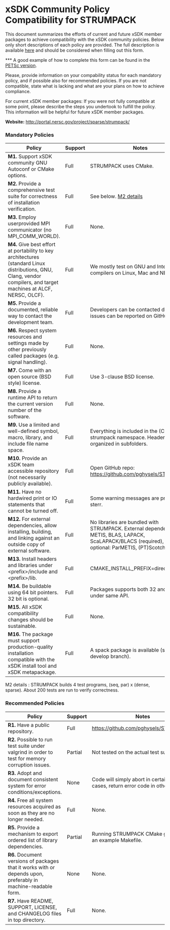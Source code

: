 # xSDK Community Policy Compatibility for STRUMPACK

This document summarizes the efforts of current and future xSDK member packages to achieve compatibility with the xSDK community policies. Below only short descriptions of each policy are provided. The full description is available [here](https://docs.google.com/document/d/1DCx2Duijb0COESCuxwEEK1j0BPe2cTIJ-AjtJxt3290/edit#heading=h.2hp5zbf0n3o3)
and should be considered when filling out this form.

*** A good example of how to complete this form can be found in the [PETSc version](https://github.com/xsdk-project/xsdk-policy-compatibility/blob/master/petsc-policy-compatibility.md).

Please, provide information on your compability status for each mandatory policy, and if possible also for recommended policies.
If you are not compatible, state what is lacking and what are your plans on how to achieve compliance.

For current xSDK member packages: If you were not fully compatible at some point, please describe the steps you undertook to fulfill the policy. This information will be helpful for future xSDK member packages.

**Website:** http://portal.nersc.gov/project/sparse/strumpack/

### Mandatory Policies

| Policy                 |Support| Notes                   |
|------------------------|-------|-------------------------|
|**M1.** Support xSDK community GNU Autoconf or CMake options. |Full| STRUMPACK uses CMake. |
|**M2.** Provide a comprehensive test suite for correctness of installation verification. |Full| See below. [M2 details](#m2-details)|
|**M3.** Employ userprovided MPI communicator (no MPI_COMM_WORLD). |Full| None. |
|**M4.** Give best effort at portability to key architectures (standard Linux distributions, GNU, Clang, vendor compilers, and target machines at ALCF, NERSC, OLCF). |Full| We mostly test on GNU and Intel compilers on Linux, Mac and NERSC. |
|**M5.** Provide a documented, reliable way to contact the development team. |Full| Developers can be contacted directly, issues can be reported on GitHub. |
|**M6.** Respect system resources and settings made by other previously called packages (e.g. signal handling). |Full| None. |
|**M7.** Come with an open source (BSD style) license. |Full| Use 3-clause BSD license. |
|**M8.** Provide a runtime API to return the current version number of the software. |Full| None. |
|**M9.** Use a limited and well-defined symbol, macro, library, and include file name space. |Full| Everything is included in the (C++) strumpack namespace. Headers are organized in subfolders. |
|**M10.** Provide an xSDK team accessible repository (not necessarily publicly available). |Full| Open GitHub repo: https://github.com/pghysels/STRUMPACK |
|**M11.** Have no hardwired print or IO statements that cannot be turned off. |Full| Some warning messages are printed to sterr. |
|**M12.** For external dependencies, allow installing, building, and linking against an outside copy of external software. |Full| No libraries are bundled with STRUMPACK. External dependencies are METIS, BLAS, LAPACK, ScaLAPACK/BLACS (required), and optional: ParMETIS, (PT)Scotch, PAPI. |
|**M13.** Install headers and libraries under \<prefix\>/include and \<prefix\>/lib. |Full| CMAKE_INSTALL_PREFIX=directory. |
|**M14.** Be buildable using 64 bit pointers. 32 bit is optional. |Full| Packages supports both 32 and 64 bit under same API. |
|**M15.** All xSDK compatibility changes should be sustainable. |Full| None. |
|**M16.** The package must support production-quality installation compatible with the xSDK install tool and xSDK metapackage. |Full| A spack package is available (spack develop branch). |


M2 details <a id="m2-details"></a>: STRUMPACK builds 4 test programs, (seq, par) x (dense, sparse). About 200 tests are run to verify correctness.

### Recommended Policies

| Policy                 |Support| Notes                   |
|------------------------|-------|-------------------------|
|**R1.** Have a public repository. |Full| https://github.com/pghysels/STRUMPACK. |
|**R2.** Possible to run test suite under valgrind in order to test for memory corruption issues. |Partial| Not tested on the actual test suite. |
|**R3.** Adopt and document consistent system for error conditions/exceptions. |None| Code will simply abort in certain failure cases, return error code in other cases. |
|**R4.** Free all system resources acquired as soon as they are no longer needed. |Full| None. |
|**R5.** Provide a mechanism to export ordered list of library dependencies. |Partial| Running STRUMPACK CMake generates an example Makefile. |
|**R6.** Document versions of packages that it works with or depends upon, preferably in machine-readable form.  |None| None. |
|**R7.** Have README, SUPPORT, LICENSE, and CHANGELOG files in top directory.  |Full| None. |
